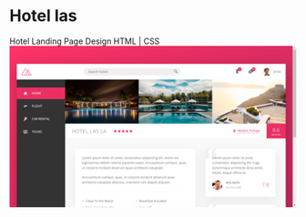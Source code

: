 # Hotel las
Hotel Landing Page Design
HTML | CSS 
<img src=https://raw.githubusercontent.com/donjosemathew/hotellas/main/Screenshot%202023-02-04%20122106.png/>
